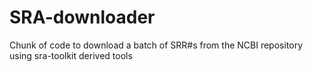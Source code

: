 # SRA-downloader
Chunk of code to download a batch of SRR#s from the NCBI repository using sra-toolkit derived tools
